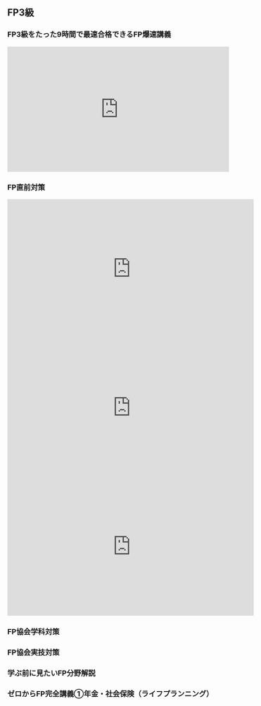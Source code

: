 <style>
.youtube {
  width: 100%;
  aspect-ratio: 16 / 9;
  max-width: 600px;
}
.youtube iframe {
  width: 100%;
  height: 100%;
}
</style>

## FP3級

### FP3級をたった9時間で最速合格できるFP爆速講義

<div class="youtube">
<iframe width="560" height="315" src="https://www.youtube.com/embed/ABL778MuxUA?si=efkIih1W2bMwyFGF" title="YouTube video player" frameborder="0" allow="accelerometer; autoplay; clipboard-write; encrypted-media; gyroscope; picture-in-picture; web-share" referrerpolicy="strict-origin-when-cross-origin" allowfullscreen></iframe>
</div>

### FP直前対策


<iframe width="560" height="315" src="https://www.youtube.com/embed/x7DiZzDqx8Q?si=qP21lfA5fQJF3LFt" title="YouTube video player" frameborder="0" allow="accelerometer; autoplay; clipboard-write; encrypted-media; gyroscope; picture-in-picture; web-share" referrerpolicy="strict-origin-when-cross-origin" allowfullscreen></iframe>  
  
<iframe width="560" height="315" src="https://www.youtube.com/embed/LlthpSXjxic?si=Gmavc3RzLzSID7oV" title="YouTube video player" frameborder="0" allow="accelerometer; autoplay; clipboard-write; encrypted-media; gyroscope; picture-in-picture; web-share" referrerpolicy="strict-origin-when-cross-origin" allowfullscreen></iframe>  
  
<iframe width="560" height="315" src="https://www.youtube.com/embed/m9LAuvVB80o?si=ew47ittjTQS6r22b" title="YouTube video player" frameborder="0" allow="accelerometer; autoplay; clipboard-write; encrypted-media; gyroscope; picture-in-picture; web-share" referrerpolicy="strict-origin-when-cross-origin" allowfullscreen></iframe>  

### FP協会学科対策

### FP協会実技対策

### 学ぶ前に見たいFP分野解説

### ゼロからFP完全講義①年金・社会保険（ライフプランニング）
